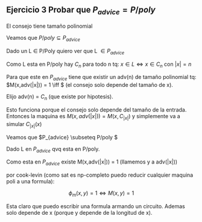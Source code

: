 ## Ejercicio 3 Probar que $P_{advice} = P/poly$

El consejo tiene tamaño polinomial

Veamos que $P/poly \subseteq P_{advice}$

Dado un L $\in$ P/Poly quiero ver que L $\in P_{advice}$

Como L esta en P/poly hay $C_n$ para todo n tq: $x \in L \iff x \in C_n$ con $|x| = n$

Para que este en $P_{advice}$ tiene que existir un adv(n) de tamaño polinomial tq: 
$M(x,adv(|x|)) = 1 \iff $ (el consejo solo depende del tamaño de x).

Elijo adv(n) = $C_n$ (que existe por hipotesis).

Esto funciona porque el consejo solo depende del tamaño de la entrada. Entonces la maquina
es $M(x,adv(|x|)) = M(x,C_|x|)$ y simplemente va a simular $C_{|x|}(x)$

Veamos que $P_{advice} \subseteq P/poly $

Dado L en $P_{advice}$ qvq esta en P/poly.

Como esta en $P_{advice}$ existe M(x,adv(|x|)) = 1 (llamemos y a adv(|x|))

por cook-levin (como sat es np-completo puedo reducir cualquier maquina poli a una formula):

$$\phi_m(x,y) = 1 \iff M(x,y) = 1$$

Esta claro que puedo escribir una formula armando un circuito. Ademas solo depende de x (porque y depende de la longitud de x).
